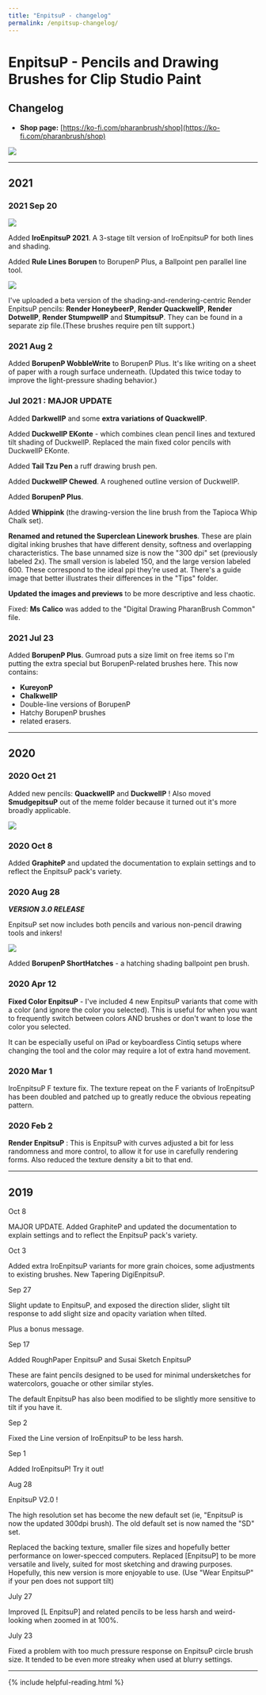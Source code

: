 ```yaml
---
title: "EnpitsuP - changelog"
permalink: /enpitsup-changelog/
---
```


# EnpitsuP - Pencils and Drawing Brushes for Clip Studio Paint
## Changelog

- **Shop page:** [https://ko-fi.com/pharanbrush/shop](https://ko-fi.com/pharanbrush/shop)

![](img/enpitsup/enpitsup-sidebar-banner.png)

---
## 2021

### 2021 Sep 20

![](img/enpitsup/enpitsup-iroenpitsu-2021.gif)

Added **IroEnpitsuP 2021**. A 3-stage tilt version of IroEnpitsuP for both lines and shading.

Added **Rule Lines Borupen** to BorupenP Plus, a Ballpoint pen parallel line tool.

![](img/enpitsup/enpitsup-renderenpitsu-beta.png)

I've uploaded a beta version of the shading-and-rendering-centric Render EnpitsuP pencils: **Render HoneybeerP**, **Render QuackwellP**, **Render DotwellP**, **Render StumpwellP** and **StumpitsuP**. They can be found in a separate zip file.(These brushes require pen tilt support.)


### 2021 Aug 2

Added **BorupenP WobbleWrite** to BorupenP Plus. It's like writing on a sheet of paper with a rough surface underneath. (Updated this twice today to improve the light-pressure shading behavior.)


### Jul 2021 : MAJOR UPDATE

Added **DarkwellP** and some **extra variations of QuackwellP**.

Added **DuckwellP EKonte** - which combines clean pencil lines and textured tilt shading of DuckwellP. Replaced the main fixed color pencils with DuckwellP EKonte.

Added **Tail Tzu Pen** a ruff drawing brush pen.

Added **DuckwellP Chewed**. A roughened outline version of DuckwellP.

Added **BorupenP Plus**.

Added **Whippink** (the drawing-version the line brush from the Tapioca Whip Chalk set).

**Renamed and retuned the Superclean Linework brushes**. These are plain digital inking brushes that have different density, softness and overlapping characteristics. The base unnamed size is now the "300 dpi" set (previously labeled 2x). The small version is labeled 150, and the large version labeled 600. These correspond to the ideal ppi they're used at. There's a guide image that better illustrates their differences in the "Tips" folder.

**Updated the images and previews** to be more descriptive and less chaotic.

Fixed: **Ms Calico** was added to the "Digital Drawing PharanBrush Common" file.


### 2021 Jul 23

Added **BorupenP Plus**. Gumroad puts a size limit on free items so I'm putting the extra special but BorupenP-related brushes here. This now contains:

- **KureyonP**
- **ChalkwellP**
- Double-line versions of BorupenP
- Hatchy BorupenP brushes
- related erasers.


---

## 2020

### 2020 Oct 21

Added new pencils: **QuackwellP** and **DuckwellP** ! Also moved **SmudgepitsuP** out of the meme folder because it turned out it's more broadly applicable.

![](img/enpitsup/enpitsup-quackwell-bar.gif)

### 2020 Oct 8

Added **GraphiteP** and updated the documentation to explain settings and to reflect the EnpitsuP pack's variety.

### 2020 Aug 28

***VERSION 3.0 RELEASE***

EnpitsuP set now includes both pencils and various non-pencil drawing tools and inkers!

![](img/enpitsup/enpitsup-inkers-bar.gif)

Added **BorupenP ShortHatches** - a hatching shading ballpoint pen brush.


### 2020 Apr 12

**Fixed Color EnpitsuP** - I've included 4 new EnpitsuP variants that come with a color (and ignore the color you selected). This is useful for when you want to frequently switch between colors AND brushes or don't want to lose the color you selected.

It can be especially useful on iPad or keyboardless Cintiq setups where changing the tool and the color may require a lot of extra hand movement.

### 2020 Mar 1

IroEnpitsuP F texture fix. The texture repeat on the F variants of IroEnpitsuP has been doubled and patched up to greatly reduce the obvious repeating pattern.


### 2020 Feb 2

**Render EnpitsuP** : This is EnpitsuP with curves adjusted a bit for less randomness and more control, to allow it for use in carefully rendering forms. Also reduced the texture density a bit to that end.

---

## 2019

Oct 8

MAJOR UPDATE. Added GraphiteP and updated the documentation to explain settings and to reflect the EnpitsuP pack's variety.


Oct 3

Added extra IroEnpitsuP variants for more grain choices, some adjustments to existing brushes. New Tapering DigiEnpitsuP.


Sep 27

Slight update to EnpitsuP, and exposed the direction slider, slight tilt response to add slight size and opacity variation when tilted.

Plus a bonus message.


Sep 17

Added RoughPaper EnpitsuP and Susai Sketch EnpitsuP

These are faint pencils designed to be used for minimal undersketches for watercolors, gouache or other similar styles.

The default EnpitsuP has also been modified to be slightly more sensitive to tilt if you have it.


Sep 2

Fixed the Line version of IroEnpitsuP to be less harsh.


Sep 1

Added IroEnpitsuP! Try it out!


Aug 28

EnpitsuP V2.0 !

The high resolution set has become the new default set (ie, "EnpitsuP is now the updated 300dpi brush). The old default set is now named the "SD" set.

Replaced the backing texture, smaller file sizes and hopefully better performance on lower-specced computers. Replaced [EnpitsuP] to be more versatile and lively, suited for most sketching and drawing purposes. Hopefully, this new version is more enjoyable to use. (Use "Wear EnpitsuP" if your pen does not support tilt)


July 27

Improved [L EnpitsuP] and related pencils to be less harsh and weird-looking when zoomed in at 100%.


July 23

Fixed a problem with too much pressure response on EnpitsuP circle brush size. It tended to be even more streaky when used at blurry settings.


---

{% include helpful-reading.html %}
